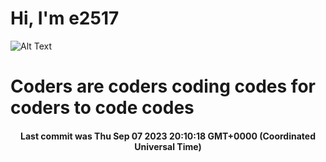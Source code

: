# Hi, I'm e2517

![Alt Text](https://github.com/E2517/e2517/blob/master/images/background.gif)

# Coders are coders coding codes for coders to code codes

<h4 align="center">Last commit was Thu Sep 07 2023 20:10:18 GMT+0000 (Coordinated Universal Time)</h4>

